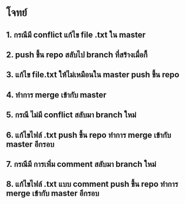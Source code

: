 # โจทย์
## 1. กรณีมี conflict แก้ไข file .txt ใน master
## 2. push ขึ้น repo สลับไป branch ที่สร้างเมื่อกี้
## 3. แก้ไข file.txt ให้ไม่เหมือนใน master push ขึ้น repo
## 4. ทำการ merge เข้ากับ master

## 5. กรณี ไม่มี conflict สลับมา branch ใหม่
## 6. แก้ไขไฟล์ .txt push ขึ้น repo ทำการ merge เข้ากับ master อีกรอบ
## 7. กรณีมี การเพิ่ม comment สลับมา branch ใหม่
## 8. แก้ไขไฟล์ .txt แบบ comment push ขึ้น repo ทำการ merge เข้ากับ master อีกรอบ

 